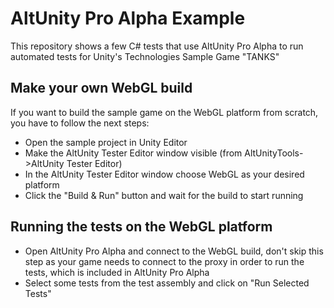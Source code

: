 # AltUnity Pro Alpha Example

This repository shows a few C# tests that use AltUnity Pro Alpha to run automated tests for Unity's Technologies Sample Game "TANKS"

## Make your own WebGL build 

 If you want to build the sample game on the WebGL platform from scratch, you have to follow the next steps:
 - Open the sample project in Unity Editor
 - Make the AltUnity Tester Editor window visible (from AltUnityTools->AltUnity Tester Editor)
 - In the AltUnity Tester Editor window choose WebGL as your desired platform
 - Click the "Build & Run" button and wait for the build to start running


## Running the tests on the WebGL platform

- Open AltUnity Pro Alpha and connect to the WebGL build, don't skip this step as your game needs to connect to the proxy in order to run the tests, which is included in AltUnity Pro Alpha
- Select some tests from the test assembly and click on "Run Selected Tests"




